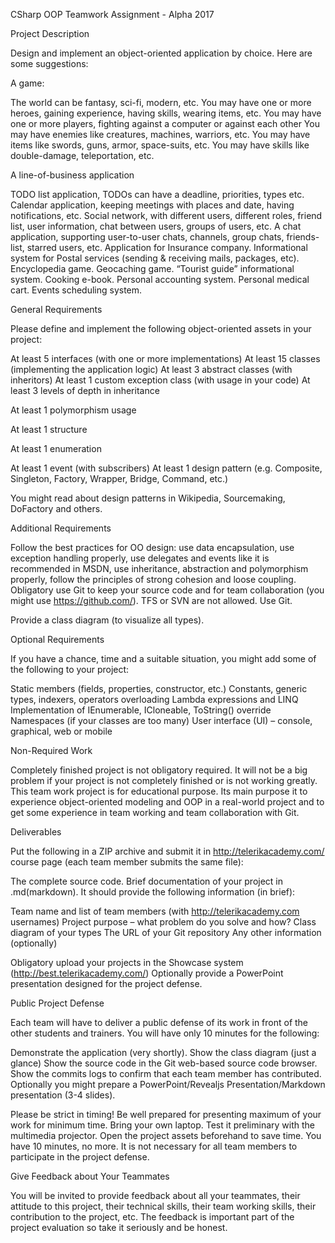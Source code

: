CSharp OOP Teamwork Assignment - Alpha 2017


Project Description

Design and implement an object-oriented application by choice. Here are some suggestions:


A game:


The world can be fantasy, sci-fi, modern, etc.
You may have one or more heroes, gaining experience, having skills, wearing items, etc.
You may have one or more players, fighting against a computer or against each other
You may have enemies like creatures, machines, warriors, etc.
You may have items like swords, guns, armor, space-suits, etc.
You may have skills like double-damage, teleportation, etc.


A line-of-business application


TODO list application, TODOs can have a deadline, priorities, types etc.
Calendar application, keeping meetings with places and date, having notifications, etc.
Social network, with different users, different roles, friend list, user information, chat between users, groups of users, etc.
A chat application, supporting user-to-user chats, channels, group chats, friends-list, starred users, etc.
Application for Insurance company.
Informational system for Postal services (sending & receiving mails, packages, etc).
Encyclopedia game.
Geocaching game.
“Tourist guide” informational system.
Cooking e-book.
Personal accounting system.
Personal medical cart.
Events scheduling system.





General Requirements

Please define and implement the following object-oriented assets in your project:


At least 5 interfaces (with one or more implementations)
At least 15 classes (implementing the application logic)
At least 3 abstract classes (with inheritors)
At least 1 custom exception class (with usage in your code)
At least 3 levels of depth in inheritance

At least 1 polymorphism usage

At least 1 structure

At least 1 enumeration

At least 1 event (with subscribers)
At least 1 design pattern (e.g. Composite, Singleton, Factory, Wrapper, Bridge, Command,  etc.)


You might read about design patterns in Wikipedia, Sourcemaking, DoFactory and others.


Additional Requirements


Follow the best practices for OO design: use data encapsulation, use exception handling properly, use delegates and events like it is recommended in MSDN, use inheritance, abstraction and polymorphism properly, follow the principles of strong cohesion and loose coupling.
Obligatory use Git to keep your source code and for team collaboration (you might use https://github.com/). TFS or SVN are not allowed. Use Git.

Provide a class diagram (to visualize all types).



Optional Requirements

If you have a chance, time and a suitable situation, you might add some of the following to your project:


Static members (fields, properties, constructor, etc.)
Constants, generic types, indexers, operators overloading
Lambda expressions and LINQ
Implementation of IEnumerable<T>, ICloneable, ToString() override
Namespaces (if your classes are too many)
User interface (UI) – console, graphical, web or mobile



Non-Required Work


Completely finished project is not obligatory required. It will not be a big problem if your project is not completely finished or is not working greatly. This team work project is for educational purpose. Its main purpose it to experience object-oriented modeling and OOP in a real-world project and to get some experience in team working and team collaboration with Git.



Deliverables

Put the following in a ZIP archive and submit it in http://telerikacademy.com/ course page (each team member submits the same file):


The complete source code.
Brief documentation of your project in .md(markdown). It should provide the following information (in brief):


Team name and list of team members (with http://telerikacademy.com usernames)
Project purpose – what problem do you solve and how?
Class diagram of your types
The URL of your Git repository
Any other information (optionally)


Obligatory upload your projects in the Showcase system (http://best.telerikacademy.com/)
Optionally provide a PowerPoint presentation designed for the project defense.



Public Project Defense

Each team will have to deliver a public defense of its work in front of the other students and trainers. You will have only 10 minutes for the following:


Demonstrate the application (very shortly).
Show the class diagram (just a glance)
Show the source code in the Git web-based source code browser.
Show the commits logs to confirm that each team member has contributed.
Optionally you might prepare a PowerPoint/Revealjs Presentation/Markdown presentation (3-4 slides).


Please be strict in timing! Be well prepared for presenting maximum of your work for minimum time. Bring your own laptop. Test it preliminary with the multimedia projector. Open the project assets beforehand to save time. You have 10 minutes, no more. It is not necessary for all team members to participate in the project defense.


Give Feedback about Your Teammates

You will be invited to provide feedback about all your teammates, their attitude to this project, their technical skills, their team working skills, their contribution to the project, etc. The feedback is important part of the project evaluation so take it seriously and be honest.